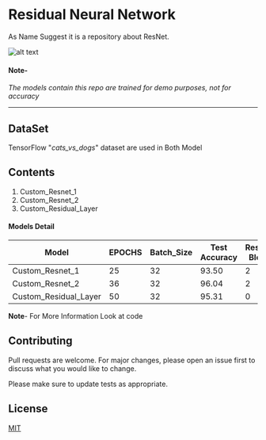 # Residual Neural Network
As Name Suggest it is a repository about ResNet.

![alt text](https://github.com/gpdsec/Residual-Neural-Network/blob/main/image/cats_vs_dogs.jpg?raw=true)

#### **Note-** 

*The models contain this repo are trained for demo purposes, not for accuracy*

____________________________________________________


## **DataSet**
TensorFlow "*cats_vs_dogs*" dataset are used in Both Model

## **Contents**

1.   Custom_Resnet_1
2.   Custom_Resnet_2
3.   Custom_Residual_Layer


#### **Models Detail**

|Model            |EPOCHS|Batch_Size|Test Accuracy| Residual Blocks | Residual Layer|
|-----------------|------|----------|-------------|--|--|
|Custom_Resnet_1  |25  |32  | 93.50 | 2   | 0|
|Custom_Resnet_2  |36  |32  | 96.04 |  2 | 0 |
|Custom_Residual_Layer|50  | 32 | 95.31 | 0 | 2|


**Note**- For More Information Look at code


## Contributing
Pull requests are welcome. For major changes, please open an issue first to discuss what you would like to change.

Please make sure to update tests as appropriate.

## License
[MIT](https://github.com/gpdsec/Residual-Neural-Network/blob/main/LICENSE/)
